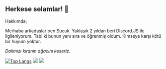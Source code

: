 ## Herkese selamlar! 👋
Hakkımda;

Merhaba arkadaşlar ben Sucuk. Yaklaşık 2 yıldan beri Discord.JS ile ilgileniyorum. Tabi ki bunun yanı sıra ve öğrenmiş oldum. Kimseye karşı kötü bir huyum yoktur.

*Dalımızı kıranın ağacını keseriz*.

[![Top Langs](https://github-readme-stats.vercel.app/api/top-langs/?username=custyTR)](https://github.com/anuraghazra/github-readme-stats)
![](https://github-readme-stats.vercel.app/api?username=ultioTR&show_icons=true&theme=radical)
![](https://komarev.com/ghpvc/?username=custyTR&style=flat-square&label=Profil+Ziyareti)
